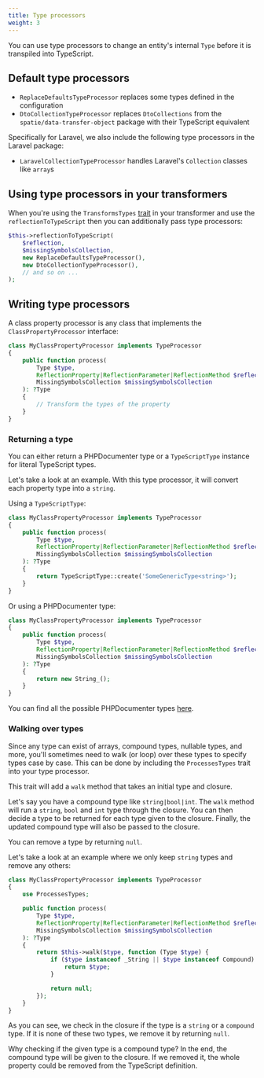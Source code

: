```yaml
---
title: Type processors
weight: 3
---
```


You can use type processors to change an entity's internal `Type` before it is transpiled into TypeScript.

## Default type processors

- `ReplaceDefaultsTypeProcessor` replaces some types defined in the configuration
- `DtoCollectionTypeProcessor` replaces `DtoCollections` from the `spatie/data-transfer-object` package with their
  TypeScript equivalent

Specifically for Laravel, we also include the following type processors in the Laravel package:

- `LaravelCollectionTypeProcessor` handles Laravel's `Collection` classes like `array`s

## Using type processors in your transformers

When you're using the `TransformsTypes` [trait](https://github.com/spatie/typescript-transformer/blob/master/src/Transformers/TransformsTypes.php) in your transformer and use
the `reflectionToTypeScript` then you can additionally pass type processors:

```php
$this->reflectionToTypeScript(
    $reflection, 
    $missingSymbolsCollection,
    new ReplaceDefaultsTypeProcessor(),
    new DtoCollectionTypeProcessor(),
    // and so on ...
);
```

## Writing type processors

A class property processor is any class that implements the `ClassPropertyProcessor` interface:

```php
class MyClassPropertyProcessor implements TypeProcessor
{
    public function process(
        Type $type,
        ReflectionProperty|ReflectionParameter|ReflectionMethod $reflection,
        MissingSymbolsCollection $missingSymbolsCollection
    ): ?Type
    {
        // Transform the types of the property
    }
}
```

### Returning a type

You can either return a PHPDocumenter type or a `TypeScriptType` instance for literal TypeScript types.

Let's take a look at an example. With this type processor, it will convert each property type into a `string`.

Using a `TypeScriptType`:

```php
class MyClassPropertyProcessor implements TypeProcessor
{
    public function process(
        Type $type,
        ReflectionProperty|ReflectionParameter|ReflectionMethod $reflection,
        MissingSymbolsCollection $missingSymbolsCollection
    ): ?Type
    {
        return TypeScriptType::create('SomeGenericType<string>');
    }
}
```

Or using a PHPDocumenter type:

```php
class MyClassPropertyProcessor implements TypeProcessor
{
    public function process(
        Type $type,
        ReflectionProperty|ReflectionParameter|ReflectionMethod $reflection,
        MissingSymbolsCollection $missingSymbolsCollection
    ): ?Type
    {
        return new String_();
    }
}
```

You can find all the possible PHPDocumenter
types [here](https://github.com/phpDocumentor/TypeResolver/tree/1.x/src/Types).

### Walking over types

Since any type can exist of arrays, compound types, nullable types, and more, you'll sometimes need to walk (or loop)
over these types to specify types case by case. This can be done by including the `ProcessesTypes` trait into your type
processor.

This trait will add a `walk` method that takes an initial type and closure.

Let's say you have a compound type like `string|bool|int`. The `walk` method will run a `string`, `bool` and `int` type
through the closure. You can then decide a type to be returned for each type given to the closure. Finally, the updated
compound type will also be passed to the closure.

You can remove a type by returning `null`.

Let's take a look at an example where we only keep `string` types and remove any others:

```php
class MyClassPropertyProcessor implements TypeProcessor
{
    use ProcessesTypes;

    public function process(
        Type $type,
        ReflectionProperty|ReflectionParameter|ReflectionMethod $reflection,
        MissingSymbolsCollection $missingSymbolsCollection
    ): ?Type
    {
        return $this->walk($type, function (Type $type) {
            if ($type instanceof _String || $type instanceof Compound) {
                return $type;
            }

            return null;
        });
    }
}
```

As you can see, we check in the closure if the type is a `string` or a `compound` type. If it is none of these two
types, we remove it by returning `null`.

Why checking if the given type is a compound type? In the end, the compound type will be given to the closure. If we
removed it, the whole property could be removed from the TypeScript definition.
